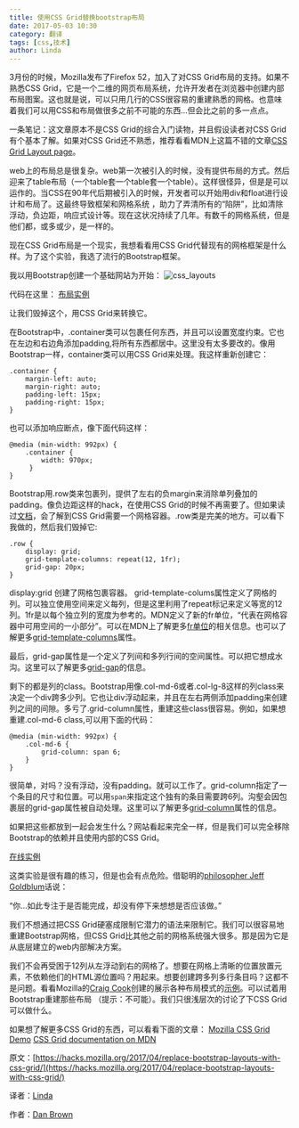 ```yaml
---
title: 使用CSS Grid替换bootstrap布局
date: 2017-05-03 10:30
category: 翻译
tags: [css,技术]
author: Linda
---
```


3月份的时候，Mozilla发布了Firefox 52，加入了对CSS Grid布局的支持。如果不熟悉CSS Grid，它是一个二维的网页布局系统，允许开发者在浏览器中创建内部布局图案。这也就是说，可以只用几行的CSS很容易的重建熟悉的网格。也意味着我们可以用CSS和布局做很多之前不可能的东西...但会比之前的多一点点。

一条笔记：这文章原本不是CSS Grid的综合入门读物，并且假设读者对CSS Grid有个基本了解。如果对CSS Grid还不熟悉，推荐看看MDN上这篇不错的文章[CSS Grid Layout page](https://developer.mozilla.org/en-US/docs/Web/CSS/CSS_Grid_Layout)。

<!-- more -->

web上的布局总是很复杂。web第一次被引入的时候，没有提供布局的方式。然后迎来了table布局（一个table套一个table套一个table）。这样很怪异，但是是可以运作的。当CSS在90年代后期被引入的时候，开发者可以开始用div和float进行设计和布局了。这最终导致框架和网格系统
，助力了弄清所有的“陷阱”，比如清除浮动，负边距，响应式设计等。现在这状况持续了几年。有数千的网格系统，但是他们都，或多或少，是一样的。

现在CSS Grid布局是一个现实，我想看看用CSS Grid代替现有的网格框架是什么样。为了这个实验，我选了流行的Bootstrap框架。

我以用Bootstrap创建一个基础网站为开始：
![css_layouts](/images/2017-css-grid/css_layouts.jpg)

代码在这里：
[布局实例](http://codepen.io/slightlyoffbeat/pen/dvEbLV)

让我们毁掉这个，用CSS Grid来转换它。

在Bootstrap中，.container类可以包裹任何东西，并且可以设置宽度约束。它也在左边和右边角添加padding,将所有东西都居中。这里没有太多要改的。像用Bootstrap一样，container类可以用CSS Grid来处理。我这样重新创建它：

    .container {
	    margin-left: auto;
	    margin-right: auto;
	    padding-left: 15px;
	    padding-right: 15px;
    }

也可以添加响应断点，像下面代码这样：
    
    @media (min-width: 992px) {
	    .container {
	    	width: 970px;
	     }
    }

Bootstrap用.row类来包裹列，提供了左右的负margin来消除单列叠加的padding。像负边距这样的hack，在使用CSS Grid的时候不再需要了。但如果读过[文档](https://developer.mozilla.org/en-US/docs/Web/CSS/CSS_Grid_Layout/Basic_Concepts_of_Grid_Layout)，会了解到CSS Grid需要一个网格容器。.row类是完美的地方。可以看下我做的，然后我们毁掉它:

    .row {
	    display: grid;
	    grid-template-columns: repeat(12, 1fr);
	    grid-gap: 20px;
    }

display:grid 创建了网格包裹容器。
grid-template-colums属性定义了网格的列。可以独立使用空间来定义每列，但是这里利用了repeat标记来定义等宽的12列。1fr是以每个独立列的宽度为参考的。MDN定义了新的fr单位，“代表在网格容器中可用空间的一小部分”。可以在MDN上了解更多[fr单位](https://developer.mozilla.org/en-US/docs/Web/CSS/CSS_Grid_Layout/Basic_Concepts_of_Grid_Layout#The_fr_Unit)的相关信息。也可以了解更多[grid-template-columns](https://developer.mozilla.org/en-US/docs/Web/CSS/grid-template-columns)属性。

最后，grid-gap属性是一个定义了列间和多列行间的空间属性。可以把它想成水沟。这里可以了解更多[grid-gap](https://developer.mozilla.org/en-US/docs/Web/CSS/grid-gap)的信息。

剩下的都是列的class。Bootstrap用像.col-md-6或者.col-lg-8这样的列class来决定一个div跨多少列。它也让div浮动起来，并且在左右两侧添加padding来创建列之间的间隙。多亏了.grid-column属性，重建这些class很容易。例如，如果想重建.col-md-6 class,可以用下面的代码：

    @media (min-width: 992px) {
	    .col-md-6 {
	    	grid-column: span 6;
	    }
    }

很简单，对吗？没有浮动，没有padding。就可以工作了。grid-column指定了一个条目的尺寸和位置。可以用```span```来指定这个独有的条目需要跨6列。沟壑会因包裹层的grid-gap属性被自动处理。这里可以了解更多[grid-column](https://developer.mozilla.org/en-US/docs/Web/CSS/grid-column)属性的信息。

如果把这些都放到一起会发生什么？网站看起来完全一样，但是我们可以完全移除Bootstrap的依赖并且使用内部的CSS Grid。

[在线实例](http://codepen.io/slightlyoffbeat/pen/NpVGyW)

这类实验是很有趣的练习，但是也会有点危险。借聪明的[philosopher Jeff Goldblum](https://en.wikiquote.org/wiki/Jurassic_Park_(film))话说：

“你...如此专注于是否能完成，却没有停下来想想是否应该做。”

我们不想通过把CSS Grid硬塞成限制它潜力的语法来限制它。我们可以很容易地重建Bootstrap网格，但CSS Grid比其他之前的网格系统强大很多。那是因为它是从底层建立的web内部解决方案。

我们不会再受困于12列从左浮动到右的网格了。想要在网格上清晰的位置放置元素，不依赖他们的HTML源位置吗？用起来。想要创建跨多列多行条目吗？这都不是问题。看看Mozilla的[Craig Cook](https://github.com/craigcook/)创建的展示各种布局模式的[示例](https://www.mozilla.org/en-US/developer/css-grid/)。可以试着用Bootstrap重建那些布局
（提示：不可能）。我们只很浅层次的讨论了下CSS Grid可以做什么。  

如果想了解更多CSS Grid的东西，可以看看下面的文章：
[Mozilla CSS Grid Demo](https://www.mozilla.org/en-US/developer/css-grid/)
[CSS Grid documentation on MDN](https://developer.mozilla.org/en-US/docs/Web/CSS/CSS_Grid_Layout)
  
原文：[https://hacks.mozilla.org/2017/04/replace-bootstrap-layouts-with-css-grid/](https://hacks.mozilla.org/2017/04/replace-bootstrap-layouts-with-css-grid/)

译者：[Linda](https://github.com/LindaWhite)

作者：[Dan Brown](https://hacks.mozilla.org/author/dbrownmozilla-com/)

